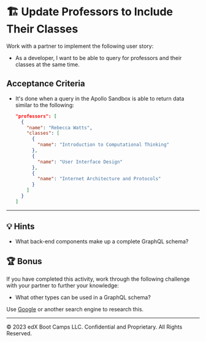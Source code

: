# 🏗️ Update Professors to Include Their Classes

Work with a partner to implement the following user story:

* As a developer, I want to be able to query for professors and their classes at the same time.

## Acceptance Criteria

* It's done when a query in the Apollo Sandbox is able to return data similar to the following:

  ```json
  "professors": [
    {
      "name": "Rebecca Watts",
      "classes": [
        {
          "name": "Introduction to Computational Thinking"
        },
        {
          "name": "User Interface Design"
        },
        {
          "name": "Internet Architecture and Protocols"
        }
      ]
    }
  ]
  ```

---

## 💡 Hints

* What back-end components make up a complete GraphQL schema?

## 🏆 Bonus

If you have completed this activity, work through the following challenge with your partner to further your knowledge:

* What other types can be used in a GraphQL schema?

Use [Google](https://www.google.com) or another search engine to research this.

---
© 2023 edX Boot Camps LLC. Confidential and Proprietary. All Rights Reserved.

